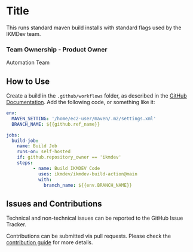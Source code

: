 # Title

This runs standard maven build installs with standard flags used by the IKMDev team.

### Team Ownership - Product Owner

Automation Team

## How to Use

Create a build in the `.github/workflows` folder, as described in the 
[GitHub Documentation](https://docs.github.com/en/actions/writing-workflows/quickstart).  Add the following code, 
or something like it:

```yaml
env:
  MAVEN_SETTING: '/home/ec2-user/maven/.m2/settings.xml'
  BRANCH_NAME: ${{github.ref_name}}

jobs:
  build-job:
    name: Build Job
    runs-on: self-hosted
    if: github.repository_owner == 'ikmdev'
    steps:
          - name: Build IKMDEV Code
            uses: ikmdev/ikmdev-build-action@main
            with:
              branch_name: ${{env.BRANCH_NAME}}
```

## Issues and Contributions

Technical and non-technical issues can be reported to the GitHub Issue Tracker.

Contributions can be submitted via pull requests. Please check the [contribution guide](doc/how-to-contribute.md) for more details.
